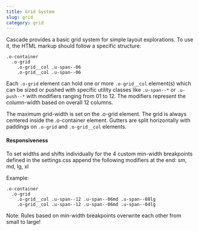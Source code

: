 ```yaml
---
title: Grid System
slug: grid
category: grid
---
```


Cascade provides a basic grid system for simple layout explorations. To use it, the HTML markup should follow a specific structure:

```
.o-container
  .o-grid
    .o-grid__col .u-span--06
    .o-grid__col .u-span--06
```

Each `.o-grid` element can hold one or more `.o-grid__col` element(s) which can be sized or pushed with specific utility classes like `.u-span--*` or `.u-push--*` with modifiers ranging from 01 to 12. The modifiers represent the column-width based on overall 12 columns.

The maximum grid-width is set on the .o-grid element. The grid is always centered inside the .o-container element. Gutters are split horizontally with paddings on `.o-grid` and `.o-grid__col` elements.

#### Responsiveness

To set widths and shifts individually for the 4 custom min-width breakpoints defined in the settings.css append the following modifiers at the end: sm, md, lg, xl

Example:

```
.o-container
  .o-grid
    .o-grid__col .u-span--12 .u-span--06md .u-span--08lg
    .o-grid__col .u-span--12 .u-span--06md .u-span--04lg
```

Note: Rules based on min-width breakpoints overwrite each other from small to large!
